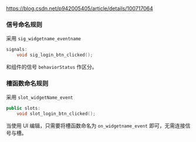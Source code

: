 https://blog.csdn.net/p942005405/article/details/100717064

### 信号命名规则

采用 `sig_widgetname_eventname` 

```cpp
signals:
    void sig_login_btn_clicked();
```

和组件的信号 `behaviorStatus` 作区分。

### 槽函数命名规则

采用 `slot_widgetName_event`

```cpp
public slots:
    void slot_login_btn_clicked();
```

当使用 UI 编辑，只需要将槽函数命名为 `on_widgetname_event` 即可，无需连接信号与槽。
